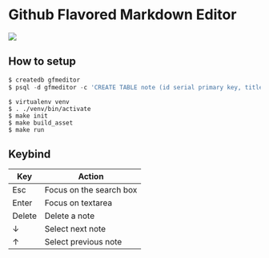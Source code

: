 # Github Flavored Markdown Editor

![](http://i.gyazo.com/20e46477743b9afdb4c38da69329d498.png)


## How to setup

```sql
$ createdb gfmeditor
$ psql -d gfmeditor -c 'CREATE TABLE note (id serial primary key, title text not null, raw text not null);'
```

```
$ virtualenv venv
$ . ./venv/bin/activate
$ make init
$ make build_asset
$ make run
```

## Keybind

|Key|Action|
|---|---|
|Esc|Focus on the search box|
|Enter|Focus on textarea|
|Delete|Delete a note|
|↓|Select next note|
|↑|Select previous note|
